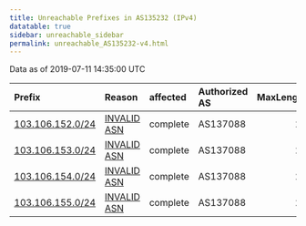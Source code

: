 ```yaml
---
title: Unreachable Prefixes in AS135232 (IPv4)
datatable: true
sidebar: unreachable_sidebar
permalink: unreachable_AS135232-v4.html
---
```


Data as of 2019-07-11 14:35:00 UTC


<div class="datatable-begin"></div>

| Prefix                                                     | Reason                                                                                                   | affected   | Authorized AS   |   MaxLength | Anchor                                       |   unreachable /24s |
|:-----------------------------------------------------------|:---------------------------------------------------------------------------------------------------------|:-----------|:----------------|------------:|:---------------------------------------------|-------------------:|
| [103.106.152.0/24](https://stat.ripe.net/103.106.152.0/24) | [INVALID ASN](https://rpki-validator.ripe.net/announcement-preview?asn=AS135232&prefix=103.106.152.0/24) | complete   | AS137088        |          24 | [APNIC](unreachable_APNIC_RPKI_Root-v4.html) |                  1 |
| [103.106.153.0/24](https://stat.ripe.net/103.106.153.0/24) | [INVALID ASN](https://rpki-validator.ripe.net/announcement-preview?asn=AS135232&prefix=103.106.153.0/24) | complete   | AS137088        |          24 | [APNIC](unreachable_APNIC_RPKI_Root-v4.html) |                  1 |
| [103.106.154.0/24](https://stat.ripe.net/103.106.154.0/24) | [INVALID ASN](https://rpki-validator.ripe.net/announcement-preview?asn=AS135232&prefix=103.106.154.0/24) | complete   | AS137088        |          24 | [APNIC](unreachable_APNIC_RPKI_Root-v4.html) |                  1 |
| [103.106.155.0/24](https://stat.ripe.net/103.106.155.0/24) | [INVALID ASN](https://rpki-validator.ripe.net/announcement-preview?asn=AS135232&prefix=103.106.155.0/24) | complete   | AS137088        |          24 | [APNIC](unreachable_APNIC_RPKI_Root-v4.html) |                  1 |

<div class="datatable-end"></div>